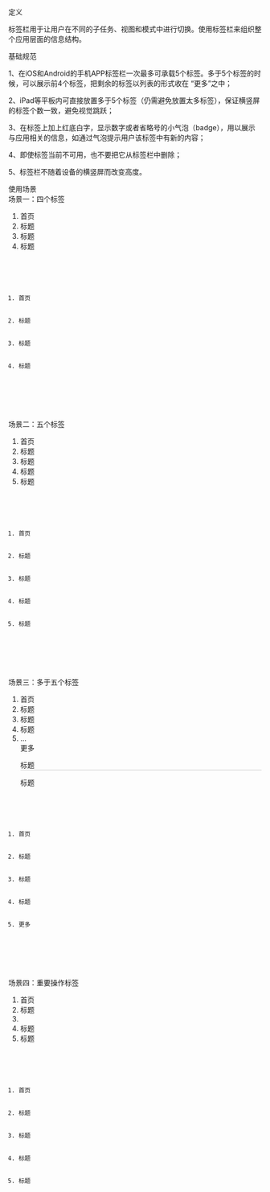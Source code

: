 <div bx-name="alimama/design/mobile/component/tabbar/tabbar"></div>
<div class="spec-section mb40 ">
    <div class="mb40">
       <div class="fontsize-20 mb10">定义</div>
       <p class="mb20">标签栏用于让用户在不同的子任务、视图和模式中进行切换。使用标签栏来组织整个应用层面的信息结构。</p>
    </div>
    <div class="mb40">
       <div class="fontsize-20 mb10">基础规范</div> 
       <p class="mb0">1、在iOS和Android的手机APP标签栏一次最多可承载5个标签。多于5个标签的时候，可以展示前4个标签，把剩余的标签以列表的形式收在 “更多”之中；</p>
       <p class="mb0">2、iPad等平板内可直接放置多于5个标签（仍需避免放置太多标签），保证横竖屏的标签个数一致，避免视觉跳跃；</p>
       <p class="mb0">3、在标签上加上红底白字，显示数字或者省略号的小气泡（badge），用以展示与应用相关的信息，如通过气泡提示用户该标签中有新的内容；</p>
       <p class="mb0">4、即使标签当前不可用，也不要把它从标签栏中删除；</p>
       <p class="mb20">5、标签栏不随着设备的横竖屏而改变高度。</p>
    </div>
    <div class="mb40">
       <div class="fontsize-20 mb10">使用场景</div> 
       <div class="example">
          <div class="content" style="overflow:hidden;">
            <div class="content-header">
                <div>场景一：四个标签</div> 
            </div> 
            <div class="content-body pd0">
                <div class="content-show">
                   <div class="content-wrap">
                        <div class="tabs" style="">
                            <ol class="brand-tab">
                                <li class="li4 curr">
                                    <div class="tabIcon"></div>
                                    <span class="tabName">首页</span>
                                </li> 
                                <li class="li4">
                                    <div class="tabIcon"></div>
                                    <span class="tabName">标题</span> 
                                </li>
                                <li class="li4">
                                    <div class="tabIcon"></div>
                                    <span class="tabName">标题</span>
                                </li> 
                                <li class="li4">
                                    <div class="tabIcon"></div>
                                    <span class="tabName">标题</span> 
                                </li>
                            </ol>     
                        </div> 
                   </div> 
                </div> 
                <div class="content-pre">
                     <pre class="example-pre" style="border-top:none;">
                         <code class="hljs html xml">
                            <ol class="brand-tab">
                                 <li class="li4 curr"><div class="tabIcon"></div><span class="tabName">首页</span></li> 
                                 <li class="li4"><div class="tabIcon"></div><span class="tabName">标题</span></li> 
                                 <li class="li4"><div class="tabIcon"></div><span class="tabName">标题</span></li> 
                                 <li class="li4"><div class="tabIcon"></div><span class="tabName">标题</span></li> 
                             </ol>
                         </code>
                     </pre> 
                </div> 
            </div> 
          </div> 
       </div>
       <div class="example">
          <div class="content" style="overflow:hidden;">
            <div class="content-header">
                <div>场景二：五个标签</div> 
            </div> 
            <div class="content-body pd0">
                <div class="content-show">
                   <div class="content-wrap">
                        <div class="tabs" style="">
                            <ol class="brand-tab">
                                <li class="li5 curr">
                                    <div class="tabIcon"></div>
                                    <span class="tabName">首页</span>
                                </li> 
                                <li class="li5">
                                    <div class="tabIcon"></div>
                                    <span class="tabName">标题</span> 
                                </li>
                                <li class="li5">
                                    <div class="tabIcon"></div>
                                    <span class="tabName">标题</span>
                                </li> 
                                <li class="li5">
                                    <div class="tabIcon"></div>
                                    <span class="tabName">标题</span> 
                                </li>
                                <li class="li5">
                                    <div class="tabIcon"></div>
                                    <span class="tabName">标题</span> 
                                </li>
                            </ol>     
                        </div> 
                   </div> 
                </div> 
                <div class="content-pre">
                     <pre class="example-pre" style="border-top:none;">
                         <code class="hljs html xml">
                            <ol class="brand-tab">
                                 <li class="li5 curr"><div class="tabIcon"></div><span class="tabName">首页</span></li> 
                                 <li class="li5"><div class="tabIcon"></div><span class="tabName">标题</span></li> 
                                 <li class="li5"><div class="tabIcon"></div><span class="tabName">标题</span></li> 
                                 <li class="li5"><div class="tabIcon"></div><span class="tabName">标题</span></li> 
                                 <li class="li5"><div class="tabIcon"></div><span class="tabName">标题</span></li>
                             </ol>
                         </code>
                     </pre> 
                </div> 
            </div> 
          </div> 
       </div>
       <div class="example">
          <div class="content" style="overflow:hidden;">
            <div class="content-header">
                <div>场景三：多于五个标签</div> 
            </div> 
            <div class="content-body pd0">
                <div class="content-show">
                   <div class="content-wrap">
                        <div class="tabs" style="">
                            <ol class="brand-tab">
                                <li class="li5 curr">
                                    <div class="tabIcon"></div>
                                    <span class="tabName">首页</span>
                                </li> 
                                <li class="li5">
                                    <div class="tabIcon"></div>
                                    <span class="tabName">标题</span> 
                                </li>
                                <li class="li5">
                                    <div class="tabIcon"></div>
                                    <span class="tabName">标题</span>
                                </li> 
                                <li class="li5">
                                    <div class="tabIcon"></div>
                                    <span class="tabName">标题</span> 
                                </li>
                                <li class="li5 more">
                                    <div class="tabmore">...</div>
                                    <span class="tabName">更多</span> 
                                    <div class="popup">
                                        <div class="chooseTab"><p style="border-bottom:1px solid #ccc;">标题</p></div> 
                                        <div class="chooseTab"><p>标题</p></div>
                                    </div>
                                </li>
                            </ol>     
                        </div> 
                   </div> 
                </div> 
                <div class="content-pre">
                     <pre class="example-pre" style="border-top:none;">
                         <code class="hljs html xml">
                            <ol class="brand-tab">
                                 <li class="li5 curr"><div class="tabIcon"></div><span class="tabName">首页</span></li> 
                                 <li class="li5"><div class="tabIcon"></div><span class="tabName">标题</span></li> 
                                 <li class="li5"><div class="tabIcon"></div><span class="tabName">标题</span></li> 
                                 <li class="li5"><div class="tabIcon"></div><span class="tabName">标题</span></li> 
                                 <li class="li5 more"><div class="tabmore"></div><span class="tabName">更多</span></li>
                             </ol>
                         </code>
                     </pre> 
                </div> 
            </div> 
          </div> 
       </div>
       <div class="example">
          <div class="content" style="overflow:hidden;">
            <div class="content-header">
                <div>场景四：重要操作标签</div> 
            </div> 
            <div class="content-body pd0">
                <div class="content-show">
                   <div class="content-wrap">
                        <div class="tabs" style="">
                            <ol class="brand-tab">
                                <li class="li5 curr">
                                    <div class="tabIcon"></div>
                                    <span class="tabName">首页</span>
                                </li> 
                                <li class="li5">
                                    <div class="tabIcon"></div>
                                    <span class="tabName">标题</span> 
                                </li>
                                <li class="li5 major">
                                    <div class="tabIcon"></div>
                                </li> 
                                <li class="li5">
                                    <div class="tabIcon"></div>
                                    <span class="tabName">标题</span> 
                                </li>
                                <li class="li5">
                                    <div class="tabIcon"></div>
                                    <span class="tabName">标题</span> 
                                </li>
                            </ol>     
                        </div> 
                   </div> 
                </div> 
                <div class="content-pre">
                     <pre class="example-pre" style="border-top:none;">
                         <code class="hljs html xml">
                            <ol class="brand-tab">
                                 <li class="li5 curr"><div class="tabIcon"></div><span class="tabName">首页</span></li> 
                                 <li class="li5"><div class="tabIcon"></div><span class="tabName">标题</span></li> 
                                 <li class="li5 major"><div class="tabIcon"></div><span class="tabName">标题</span></li> 
                                 <li class="li5"><div class="tabIcon"></div><span class="tabName">标题</span></li> 
                                 <li class="li5"><div class="tabIcon"></div><span class="tabName">标题</span></li>
                             </ol>
                         </code>
                     </pre> 
                </div> 
            </div> 
          </div> 
       </div>
    </div>
</div>
<script type="text/javascript">
    $(function(){
        $('.brand-tab .more').on('click',function(){
            $('.popup').show();
        }); 
    });
</script>
